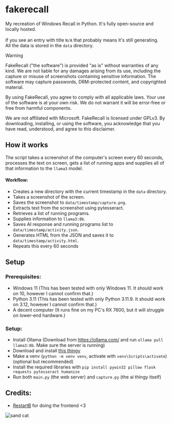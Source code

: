 # fakerecall
My recreation of Windows Recall in Python. It's fully open-source and locally hosted.
<br><br>
If you see an entry with title `N/A` that probably means it's still generating.<br>
All the data is stored in the `data` directory.
> [!WARNING]
> FakeRecall ("the software") is provided "as is" without warranties of any kind. We are not liable for any damages arising from its use, including the capture or misuse of screenshots containing sensitive information. The software may capture passwords, DRM-protected content, and copyrighted material.
>
> By using FakeRecall, you agree to comply with all applicable laws. Your use of the software is at your own risk. We do not warrant it will be error-free or free from harmful components.
>
> We are not affiliated with Microsoft. FakeRecall is licensed under GPLv3. By downloading, installing, or using the software, you acknowledge that you have read, understood, and agree to this disclaimer.
## How it works
The script takes a screenshot of the computer's screen every 60 seconds, processes the text on screen, gets a list of running apps and supplies all of that information to the `llama3` model.
#### Workflow:
- Creates a new directory with the current timestamp in the `data` directory.
- Takes a screenshot of the screen.
- Saves the screenshot to `data/timestamp/capture.png`.
- Extracts text from the screenshot using pytesseract.
- Retrieves a list of running programs.
- Supplies information to `llama3:8b`.
- Saves AI response and running programs list to `data/timestamp/activity.json`.
- Generates HTML from the JSON and saves it to `data/timestamp/activity.html`.
- Repeats this every 60 seconds
## Setup
### Prerequisites:
- Windows 11 (This has been tested with only Windows 11. It should work on 10, however I cannot confirm that.)
- Python 3.11 (This has been tested with only Python 3.11.9. It should work on 3.12, however I cannot confirm that.)
- A decent computer (It runs fine on my PC's RX 7600, but it will struggle on lower-end hardware.)
### Setup:
- Install Ollama (Download from https://ollama.com/ and run `ollama pull llama3:8b`. Make sure the server is running)
- Download and install [this thingy](https://github.com/UB-Mannheim/tesseract/releases/download/v5.4.0.20240606/tesseract-ocr-w64-setup-5.4.0.20240606.exe)
- Make a venv (`python -m venv venv`, activate with `venv\Scripts\activate`) (optional but recommended)
- Install the required libraries with `pip install pywin32 pillow flask requests pytesseract humanize`
- Run both `main.py` (the web server) and `capture.py` (the ai thingy itself)
## Credits:
- [RestartB](https://github.com/RestartB) for doing the frontend <3

![sand cat](http://i.ipg.pw/sandcats/sunaaa0720-20210425-0005.jpg)
